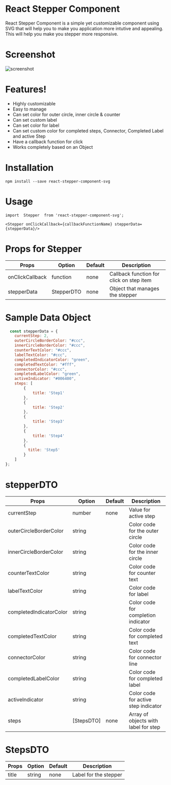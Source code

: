 # React Stepper Component

React Stepper Component is a simple yet customizable component using SVG that will help you to make you application more intutive and appealing. This will help you make you stepper more responsive.

# Screenshot

![screenshot](https://drive.google.com/file/d/1rDZ2BkvGduxiQlri5-pZmt3qzACVkDml/view?usp=sharing)

# Features!     

  - Highly customizable
  - Easy to manage
  - Can set color for outer circle, inner circle & counter
  - Can set custom label
  - Can set color for label
  - Can set custom color for completed steps, Connector, Completed Label and active Step
  - Have a callback function for click
  - Works completely based on an Object

# Installation

    npm install --save react-stepper-component-svg

# Usage
    import  Stepper  from 'react-stepper-component-svg';

    <Stepper onClickCallback={callbackFunctionName} stepperData={stepperData}/>

# Props for Stepper

| Props | Option | Default | Description
| ------ | ------ | ------ | ------ | 
| onClickCallback | function | none | Callback function for click on step item |
| stepperData | StepperDTO | none | Object that manages the stepper |
    
# Sample Data Object

```javascript
  const stepperData = {
    currentStep: 2,
    outerCircleBorderColor: "#ccc",
    innerCircleBorderColor: "#ccc",
    counterTextColor: "#ccc", 
    labelTextColor: "#ccc",
    completedIndicatorColor: "green",
    completedTextColor: "#fff", 
    connectorColor: "#ccc", 
    completedLabelColor: "green",
    activeIndicator: "#006400", 
    steps: [
        {
            title: 'Step1'
        },
        {
            title: 'Step2'
        },
        {
            title: 'Step3'
        },
        {
            title: 'Step4'
        },
        {
          title: 'Step5'
        }
    ]
};
```

# stepperDTO
 
| Props | Option | Default | Description
| ------ | ------ | ------ | ------ | 
| currentStep | number | none | Value for active step |
| outerCircleBorderColor | string | | Color code for the outer circle |
| innerCircleBorderColor | string | | Color code for the inner circle |
| counterTextColor | string | | Color code for counter text |
| labelTextColor | string | | Color code for label |
| completedIndicatorColor | string | | Color code for completion indicator |
| completedTextColor | string | | Color code for completed text |
| connectorColor | string | | Color code for connector line |
| completedLabelColor | string | | Color code for completed label |
| activeIndicator | string | | Color code for active step indicator |
| steps | [StepsDTO] | none | Array of objects with label for step |

# StepsDTO

| Props | Option | Default | Description
| ------ | ------ | ------ | ------ | 
| title | string | none | Label for the stepper |  